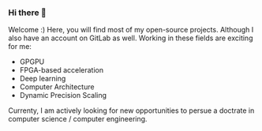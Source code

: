 ### Hi there 👋
Welcome :)
Here, you will find most of my open-source projects. Although I also have an account on GitLab as well.
Working in these fields are exciting for me:
- GPGPU 
- FPGA-based acceleration
- Deep learning
- Computer Architecture
- Dynamic Precision Scaling

Currenty, I am actively looking for new opportunities to persue a doctrate in computer science / computer engineering.

<!--
**salehjg/salehjg** is a ✨ _special_ ✨ repository because its `README.md` (this file) appears on your GitHub profile.

Here are some ideas to get you started:

- 🔭 I’m currently working on ...
- 🌱 I’m currently learning ...
- 👯 I’m looking to collaborate on ...
- 🤔 I’m looking for help with ...
- 💬 Ask me about ...
- 📫 How to reach me: ...
- 😄 Pronouns: ...
- ⚡ Fun fact: ...
-->

